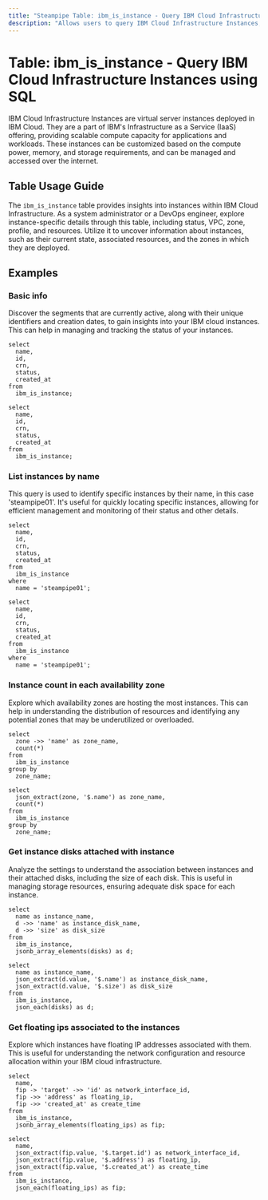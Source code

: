 ```yaml
---
title: "Steampipe Table: ibm_is_instance - Query IBM Cloud Infrastructure Instances using SQL"
description: "Allows users to query IBM Cloud Infrastructure Instances, specifically providing details about the instances such as status, VPC, zone, profile, and resources. It aids in gaining insights into the instance configurations and their current state."
---
```


# Table: ibm_is_instance - Query IBM Cloud Infrastructure Instances using SQL

IBM Cloud Infrastructure Instances are virtual server instances deployed in IBM Cloud. They are a part of IBM's Infrastructure as a Service (IaaS) offering, providing scalable compute capacity for applications and workloads. These instances can be customized based on the compute power, memory, and storage requirements, and can be managed and accessed over the internet.

## Table Usage Guide

The `ibm_is_instance` table provides insights into instances within IBM Cloud Infrastructure. As a system administrator or a DevOps engineer, explore instance-specific details through this table, including status, VPC, zone, profile, and resources. Utilize it to uncover information about instances, such as their current state, associated resources, and the zones in which they are deployed.

## Examples

### Basic info
Discover the segments that are currently active, along with their unique identifiers and creation dates, to gain insights into your IBM cloud instances. This can help in managing and tracking the status of your instances.

```sql+postgres
select
  name,
  id,
  crn,
  status,
  created_at
from
  ibm_is_instance;
```

```sql+sqlite
select
  name,
  id,
  crn,
  status,
  created_at
from
  ibm_is_instance;
```

### List instances by name
This query is used to identify specific instances by their name, in this case 'steampipe01'. It's useful for quickly locating specific instances, allowing for efficient management and monitoring of their status and other details.

```sql+postgres
select
  name,
  id,
  crn,
  status,
  created_at
from
  ibm_is_instance
where
  name = 'steampipe01';
```

```sql+sqlite
select
  name,
  id,
  crn,
  status,
  created_at
from
  ibm_is_instance
where
  name = 'steampipe01';
```

### Instance count in each availability zone
Explore which availability zones are hosting the most instances. This can help in understanding the distribution of resources and identifying any potential zones that may be underutilized or overloaded.

```sql+postgres
select
  zone ->> 'name' as zone_name,
  count(*)
from
  ibm_is_instance
group by
  zone_name;
```

```sql+sqlite
select
  json_extract(zone, '$.name') as zone_name,
  count(*)
from
  ibm_is_instance
group by
  zone_name;
```

### Get instance disks attached with instance
Analyze the settings to understand the association between instances and their attached disks, including the size of each disk. This is useful in managing storage resources, ensuring adequate disk space for each instance.

```sql+postgres
select
  name as instance_name,
  d ->> 'name' as instance_disk_name,
  d ->> 'size' as disk_size
from
  ibm_is_instance,
  jsonb_array_elements(disks) as d;
```

```sql+sqlite
select
  name as instance_name,
  json_extract(d.value, '$.name') as instance_disk_name,
  json_extract(d.value, '$.size') as disk_size
from
  ibm_is_instance,
  json_each(disks) as d;
```

### Get floating ips associated to the instances
Explore which instances have floating IP addresses associated with them. This is useful for understanding the network configuration and resource allocation within your IBM cloud infrastructure.

```sql+postgres
select 
  name,
  fip -> 'target' ->> 'id' as network_interface_id,
  fip ->> 'address' as floating_ip,
  fip ->> 'created_at' as create_time 
from 
  ibm_is_instance,
  jsonb_array_elements(floating_ips) as fip;
```

```sql+sqlite
select 
  name,
  json_extract(fip.value, '$.target.id') as network_interface_id,
  json_extract(fip.value, '$.address') as floating_ip,
  json_extract(fip.value, '$.created_at') as create_time 
from 
  ibm_is_instance,
  json_each(floating_ips) as fip;
```